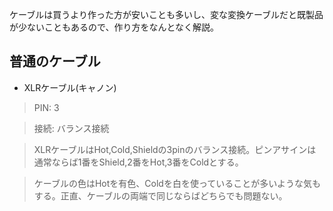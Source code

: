 ケーブルは買うより作った方が安いことも多いし、変な変換ケーブルだと既製品が少ないこともあるので、作り方をなんとなく解説。

  

  

  

## 普通のケーブル

  * XLRケーブル(キャノン)

> PIN: 3

> 接続: バランス接続

>  
>

> XLRケーブルはHot,Cold,Shieldの3pinのバランス接続。ピンアサインは通常ならば1番をShield,2番をHot,3番をColdとする。

> ケーブルの色はHotを有色、Coldを白を使っていることが多いような気もする。正直、ケーブルの両端で同じならばどちらでも問題ない。

  

  

